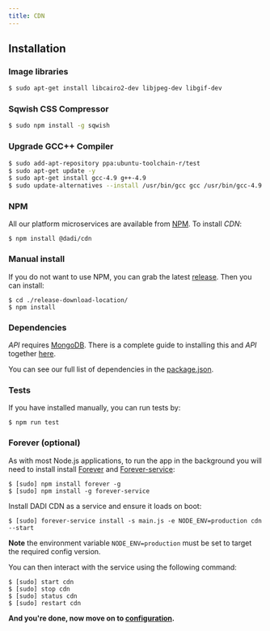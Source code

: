 ```yaml
---
title: CDN
---
```


## Installation

### Image libraries

```bash
$ sudo apt-get install libcairo2-dev libjpeg-dev libgif-dev
```

### Sqwish CSS Compressor

```bash
$ sudo npm install -g sqwish
```

### Upgrade GCC++ Compiler

```bash
$ sudo add-apt-repository ppa:ubuntu-toolchain-r/test
$ sudo apt-get update -y
$ sudo apt-get install gcc-4.9 g++-4.9
$ sudo update-alternatives --install /usr/bin/gcc gcc /usr/bin/gcc-4.9 60 --slave /usr/bin/g++ g++ /usr/bin/g++-4.9
```

### NPM

All our platform microservices are available from [NPM](https://www.npmjs.com/). To install *CDN*:

``` console
$ npm install @dadi/cdn
```

### Manual install

If you do not want to use NPM, you can grab the latest [release](https://github.com/dadi/cdn/releases). Then you can install:

``` console
$ cd ./release-download-location/
$ npm install
```

### Dependencies

*API* requires [MongoDB](https://www.mongodb.com/). There is a complete guide to installing this and *API* together [here]().

You can see our full list of dependencies in the [package.json](https://github.com/dadi/cdn/blob/master/package.json).

### Tests

If you have installed manually, you can run tests by:

``` console
$ npm run test
```

### Forever (optional)

As with most Node.js applications, to run the app in the background you will need to install install [Forever](https://github.com/nodejitsu/forever) and [Forever-service](https://github.com/zapty/forever-service):

``` console
$ [sudo] npm install forever -g
$ [sudo] npm install -g forever-service
```

Install DADI CDN as a service and ensure it loads on boot:

``` console
$ [sudo] forever-service install -s main.js -e NODE_ENV=production cdn --start
```

**Note** the environment variable `NODE_ENV=production` must be set to target the required config version.

You can then interact with the service using the following command:

``` console
$ [sudo] start cdn
$ [sudo] stop cdn
$ [sudo] status cdn
$ [sudo] restart cdn
```

**And you're done, now move on to [configuration](/cdn/getting-started/configuration/).**
